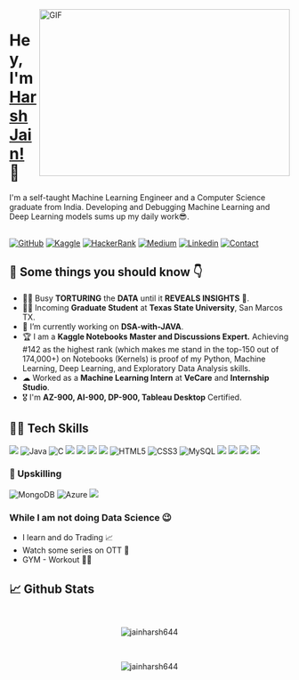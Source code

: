 <img align="right" alt="GIF" src="https://github.com/abhisheknaiidu/abhisheknaiidu/blob/master/code.gif?raw=true" width="450" height="300" />

# Hey, I'm [Harsh Jain!](https://jainharsh644.github.io/harsh/) 👋

I'm a self-taught Machine Learning Engineer and a Computer Science graduate from India. Developing and Debugging Machine Learning and Deep Learning models sums up my daily work😎.
<br/>
<br/>

[![GitHub](https://img.shields.io/badge/-GITHUB-grey?style=for-the-badge&logo=github)](https://github.com/jainharsh644)
[![Kaggle](https://img.shields.io/badge/FollowMe-Kaggle-orange?style=for-the-badge&logo=kaggle)](https://www.kaggle.com/harshjain123/code?scroll=true)
[![HackerRank](https://img.shields.io/badge/CP-HackerRank-darkblue?style=for-the-badge&logo=hackerrank)](https://www.hackerrank.com/jainharsh644)
[![Medium](https://img.shields.io/badge/FollowMe-MEDIUM-orange?style=for-the-badge&logo=medium)](https://jainharsh644.medium.com/)
[![Linkedin](https://img.shields.io/badge/Connect-Linkedin-blue?style=for-the-badge&logo=linkedin)](https://www.linkedin.com/in/harsh-jain-6b4502169/) 
[![Contact](https://img.shields.io/badge/Contact-GMAIL-yellow?style=for-the-badge&logo=gmail&logoColor=white)](mailto:m.jainharsh644@gmail.com)

<h2>🚀 Some things you should know 👇</h3>
<ul>
<li>👨‍🎓 Busy <b>TORTURING</b> the <b>DATA</b> until it <b>REVEALS INSIGHTS</b> 💯.</li>
<li>👨‍💻 Incoming <strong>Graduate Student</strong> at <strong>Texas State University</strong>, San Marcos TX.</li>
<li>🔭 I’m currently working on <strong>DSA-with-JAVA</strong>.</li>
<li>🏆 I am a <strong> Kaggle Notebooks Master and Discussions Expert.</strong> Achieving #142 as the highest rank (which makes me stand in the top-150 out of 174,000+) on Notebooks (Kernels) is proof of my Python, Machine Learning, Deep Learning, and Exploratory Data Analysis skills.</li>
<li>☁  Worked as a <strong>Machine Learning Intern</strong> at <strong>VeCare</strong> and <strong>Internship Studio</strong>.</li>
    <li>🎖 I'm <strong>AZ-900, AI-900, DP-900, Tableau Desktop</strong> Certified.</li>
</ul>
<h2>👨‍💻 Tech Skills</h2>
<div>
    <img src="https://img.shields.io/badge/python-%2314354C.svg?style=for-the-badge&logo=python&logoColor=white">
    <img alt="Java" src="https://img.shields.io/badge/java-%23ED8B00.svg?style=for-the-badge&logo=java&logoColor=white"/>
    <img alt="C" src="https://img.shields.io/badge/C-%235C6BC0.svg?style=for-the-badge&logo=java&logoColor=white"/>
    <img src="https://img.shields.io/badge/scikit--learn-%23F7931E.svg?style=for-the-badge&logo=scikit-learn&logoColor=white">
    <img src="https://img.shields.io/badge/pandas-%23150458.svg?style=for-the-badge&logo=pandas&logoColor=white">
    <img src="https://img.shields.io/badge/numpy-%23013243.svg?style=for-the-badge&logo=numpy&logoColor=white">
    <img src="https://img.shields.io/badge/TensorFlow-%23FF6F00.svg?style=for-the-badge&logo=TensorFlow&logoColor=white">
    <img alt="HTML5" src="https://img.shields.io/badge/html5-%23E34F26.svg?style=for-the-badge&logo=html5&logoColor=white"/>
    <img alt="CSS3" src="https://img.shields.io/badge/css3-%231572B6.svg?style=for-the-badge&logo=css3&logoColor=white"/>
    <img alt="MySQL" src="https://img.shields.io/badge/mysql-%2300f.svg?style=for-the-badge&logo=mysql&logoColor=white"/>
    <img src="https://img.shields.io/badge/tableau-%23150458.svg?style=for-the-badge&logo=tableau&logoColor=white">
    <img src="https://img.shields.io/badge/machinelearning-%23013243.svg?style=for-the-badge&logo=data&logoColor=white">
    <img src="https://img.shields.io/badge/exploratorydataanalysis-%23FF6F00.svg?style=for-the-badge&logo=data&logoColor=white">
    <img src="https://img.shields.io/badge/deeplearning-%23013243.svg?style=for-the-badge&logo=data&logoColor=white">
</div>

<h3>🌱 Upskilling</h3>
<div>
    <img alt="MongoDB" src ="https://img.shields.io/badge/MongoDB-%234ea94b.svg?style=for-the-badge&logo=mongodb&logoColor=white"/>
    <img alt="Azure" src="https://img.shields.io/badge/azure-%230072C6.svg?style=for-the-badge&logo=azure-devops&logoColor=white"/>
    <img src="https://img.shields.io/badge/git-%23F05033.svg?style=for-the-badge&logo=git&logoColor=white">
</div>

<h3>While I am not doing Data Science 😉</h3>
<ul>
<li>I learn and do Trading 📈</li>
<li>Watch some series on OTT 🍿</li>
<li>GYM - Workout 🤸‍♀️</li>
</ul>

<h2>📈 Github Stats</h2>
<br/>
<p align="center">
<img align="center" src="https://github-readme-stats.vercel.app/api?username=jainharsh644&show_icons=true&locale=en&theme=algolia" alt="jainharsh644" />
</p>
<br/>

<p align="center">
<img align="center" src="https://github-readme-streak-stats.herokuapp.com/?user=jainharsh644&theme=algolia&hide_border=true" alt="jainharsh644" />
</p>
